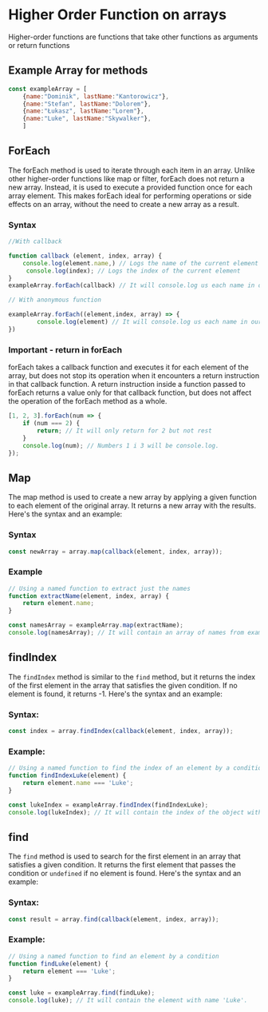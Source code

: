 # Higher Order Function on arrays 
Higher-order functions are functions that take other functions as arguments or return functions


## Example Array for methods 
```js
const exampleArray = [
    {name:"Dominik", lastName:"Kantorowicz"},
    {name:"Stefan", lastName:"Dolorem"},
    {name:"Łukasz", lastName:"Lorem"},
    {name:"Luke", lastName:"Skywalker"},
    ]

```
## ForEach 
The forEach method is used to iterate through each item in an array. Unlike other higher-order functions like map or filter, forEach does not return a new array. Instead, it is used to execute a provided function once for each array element. This makes forEach ideal for performing operations or side effects on an array, without the need to create a new array as a result.

### Syntax 
```js
//With callback

function callback (element, index, array) {
    console.log(element.name,) // Logs the name of the current element
     console.log(index); // Logs the index of the current element
}
exampleArray.forEach(callback) // It will console.log us each name in our array of object 

// With anonymous function 

exampleArray.forEach((element,index, array) => {
        console.log(element) // It will console.log us each name in our array of object 
})
```

### Important - return in forEach 
forEach takes a callback function and executes it for each element of the array, but does not stop its operation when it encounters a return instruction in that callback function. A return instruction inside a function passed to forEach returns a value only for that callback function, but does not affect the operation of the forEach method as a whole.

```js
[1, 2, 3].forEach(num => {
    if (num === 2) {
        return; // It will only return for 2 but not rest
    }
    console.log(num); // Numbers 1 i 3 will be console.log.
});
```

## Map 
The map method is used to create a new array by applying a given function to each element of the original array. It returns a new array with the results. Here's the syntax and an example: 

### Syntax 
```js
const newArray = array.map(callback(element, index, array));

```

### Example 
```js
// Using a named function to extract just the names
function extractName(element, index, array) {
    return element.name;
}

const namesArray = exampleArray.map(extractName);
console.log(namesArray); // It will contain an array of names from exampleArray.

```


## findIndex
The `findIndex` method is similar to the `find` method, but it returns the index of the first element in the array that satisfies the given condition. If no element is found, it returns -1. Here's the syntax and an example:

### Syntax:
```js
const index = array.findIndex(callback(element, index, array));
```
### Example:
```js
// Using a named function to find the index of an element by a condition
function findIndexLuke(element) {
    return element.name === 'Luke';
}

const lukeIndex = exampleArray.findIndex(findIndexLuke);
console.log(lukeIndex); // It will contain the index of the object with name 'Luke'.
```

## find 

The `find` method is used to search for the first element in an array that satisfies a given condition. It returns the first element that passes the condition or `undefined` if no element is found. Here's the syntax and an example:

### Syntax:
```js
const result = array.find(callback(element, index, array));
```
### Example:
```js
// Using a named function to find an element by a condition
function findLuke(element) {
    return element === 'Luke';
}

const luke = exampleArray.find(findLuke);
console.log(luke); // It will contain the element with name 'Luke'.

```
